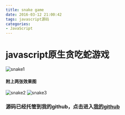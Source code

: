 ```yaml
---
title: snake game
date: 2016-03-12 21:00:42
tags: javascript源码
categories:
- JavaScript
---
```

# javascript原生贪吃蛇游戏
![snake1](http://7xsi10.com2.z0.glb.clouddn.com/psb%20%282%29.jpg)
<!--more-->
#### 附上两张效果图
![snake2](http://7xsi10.com2.z0.glb.clouddn.com/psb%20%281%29.jpg)
![snake3](http://7xsi10.com2.z0.glb.clouddn.com/psb.jpg)
### 源码已经托管到我的github，点击进入[我的github](https://github.com/laoqiren)
